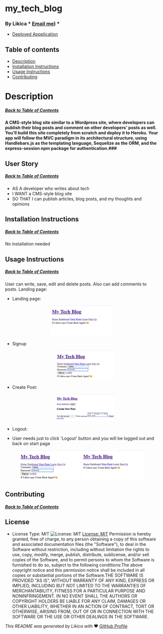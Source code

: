 # my_tech_blog
  ### By Likica * [Email me](mailto:codefin9@hotmail.com)) * 
  * [Deployed Appplication](https://fe-techblog.herokuapp.com)
 
  ## Table of contents
  * [Description](#Description)
  * [Installation Instructions](#installation-Instructions)
  * [Usage Instructions](#Usage-Instructions)
  * [Contributing](#Contributing)
  
 
  # Description
  ##### [Back to Table of Contents](#Table-of-Contents)
  #### A CMS-style blog site similar to a Wordpress site, where developers can publish their blog posts and comment on other developers’ posts as well. You’ll build this site completely from scratch and deploy it to Heroku. Your app will follow the MVC paradigm in its architectural structure, using Handlebars.js as the templating language, Sequelize as the ORM, and the express-session npm package for authentication.###

  ## User Story
  ##### [Back to Table of Contents](#Table-of-Contents)
  - AS A developer who writes about tech
  - I WANT a CMS-style blog site
  - SO THAT I can publish articles, blog posts, and my thoughts and opinions

  ## Installation Instructions
  ##### [Back to Table of Contents](#Table-of-Contents)
  No installation needed

  ## Usage Instructions
  ##### [Back to Table of Contents](#Table-of-Contents)
User can write, save, edit and delete posts. Also can add comments to posts.
Landing page:

  * Landing page:
<p align="center" width="100%">
    <img src="public/images/landing_pg.png" width="40%"/>
</p>

  * Signup
    <p align="center" width="100%">
    <img src="public/images/signup.png" width="40%"/>
</p>
  
  * Create Post:

    <p align="center" width="100%">
    <img src="public/images/create_post.png" width="40%"/>
</p>
 
  * Logout:
- User needs just to click 'Logout' button and you will be logged out and back on start page
    
<p align="center" width="100%">
  <img src="public/images/signup.png" width="40%"/>
   <img src="public/images/landing_pg.png" width="40%"/>
</p>

  ## Contributing
  ##### [Back to Table of Contents](#Table-of-Contents)
  

  ## License 
  * License Type: MIT
    ![License: MIT](https://img.shields.io/badge/License-MIT-green.svg)
    [License: MIT](https://opensource.org/licenses/MIT)
    Permission is hereby granted, free of charge, to any person obtaining a copy of this software and associated documentation files (the "Software"), to deal in the Software without restriction, including without limitation the rights to use, copy, modify, merge, publish, distribute, sublicense, and/or sell copies of the Software, and to permit persons to whom the Software is furnished to do so, subject to the following conditions:The above copyright notice and this permission notice shall be included in all copies or substantial portions of the Software.THE SOFTWARE IS PROVIDED "AS IS", WITHOUT WARRANTY OF ANY KIND, EXPRESS OR IMPLIED, INCLUDING BUT NOT LIMITED TO THE WARRANTIES OF MERCHANTABILITY, FITNESS FOR A PARTICULAR PURPOSE AND NONINFRINGEMENT. IN NO EVENT SHALL THE AUTHORS OR COPYRIGHT HOLDERS BE LIABLE FOR ANY CLAIM, DAMAGES OR OTHER LIABILITY, WHETHER IN AN ACTION OF CONTRACT, TORT OR OTHERWISE, ARISING FROM, OUT OF OR IN CONNECTION WITH THE SOFTWARE OR THE USE OR OTHER DEALINGS IN THE SOFTWARE.


  _This README was generated by Likica with_ ❤️ [GitHub Profile](https://github.com/likica)
 
  
